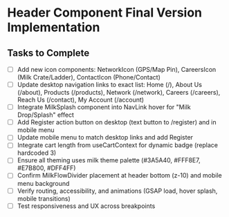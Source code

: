 # Header Component Final Version Implementation

## Tasks to Complete
- [ ] Add new icon components: NetworkIcon (GPS/Map Pin), CareersIcon (Milk Crate/Ladder), ContactIcon (Phone/Contact)
- [ ] Update desktop navigation links to exact list: Home (/), About Us (/about), Products (/products), Network (/network), Careers (/careers), Reach Us (/contact), My Account (/account)
- [ ] Integrate MilkSplash component into NavLink hover for "Milk Drop/Splash" effect
- [ ] Add Register action button on desktop (text button to /register) and in mobile menu
- [ ] Update mobile menu to match desktop links and add Register
- [ ] Integrate cart length from useCartContext for dynamic badge (replace hardcoded 3)
- [ ] Ensure all theming uses milk theme palette (#3A5A40, #FFF8E7, #E7B800, #DFF4FF)
- [ ] Confirm MilkFlowDivider placement at header bottom (z-10) and mobile menu background
- [ ] Verify routing, accessibility, and animations (GSAP load, hover splash, mobile transitions)
- [ ] Test responsiveness and UX across breakpoints
